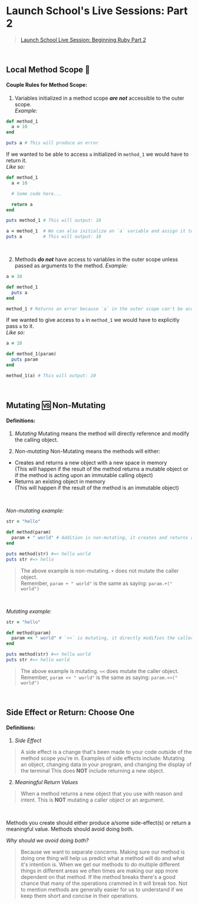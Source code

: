 # Launch School's Live Sessions: Part 2
> [Launch School Live Session: Beginning Ruby Part 2](https://launchschool.medium.com/live-session-beginning-ruby-part-2-f87d821ce926)

<br>

## Local Method Scope 🔎
#### Couple Rules for Method Scope:
1. Variables initialized in a method scope **_are not_** accessible to the outer scope.</br>
_Example:_
```ruby
def method_1
  a = 10
end 

puts a # This will produce an error
```
If we wanted to be able to access `a` initialized in `method_1` we would have to return it.</br>
_Like so:_
```ruby
def method_1
  a = 10 

  # Some code here...

  return a 
end 

puts method_1 # This will output: 10

a = method_1  # We can also initialize an `a` variable and assign it to what the method return
puts a        # This will output: 10
```
<br>

2. Methods **_do not_** have access to variables in the outer scope unless passed as arguments to the method.
_Example:_
```ruby
a = 10

def method_1
  puts a
end 

method_1 # Returns an error because `a` in the outer scope can't be accessed from inside `method_1`
```
If we wanted to give access to `a` in `method_1` we would have to explicitly pass `a` to it.</br>
_Like so:_
```ruby
a = 10

def method_1(param)
  puts param
end 

method_1(a) # This will output: 10
```
<br>

## Mutating 🆚 Non-Mutating
#### Definitions:
1. _Mutating_
  Mutating means the method will directly reference and modify the calling object.

2. _Non-mutating_
  Non-Mutating means the methods will either:
  - Creates and returns a new object with a new space in memory </br>
  (This will happen if the result of the method returns a mutable object or if the method is acting upon an immutable calling object)
  - Returns an existing object in memory </br>
  (This will happen if the result of the method is an immutable object)
<br>

_Non-mutating example:_
```ruby
str = "hello"

def method(param)
  param + " world" # Addition is non-mutating, it creates and returns a new object in memory
end 

puts method(str) #=> hello world
puts str #=> hello
```
> The above example is non-mutating. `+` does not mutate the caller object. </br>
> Remember, `param + " world"` is the same as saying: `param.+(" world")`
<br>

_Mutating example:_
```ruby
str = "hello"

def method(param)
  param << " world" # `<<` is mutating, it directly modifies the caller object
end 

puts method(str) #=> hello world
puts str #=> hello world
```
> The above example is mutating. `<<` does mutate the caller object. </br>
> Remember, `param << " world"` is the same as saying: `param.<<(" world")`
<br>

## Side Effect or Return: Choose One
#### Definitions:
1. _Side Effect_
> A side effect is a change that's been made to your code outside of the method scope you're in.
> Examples of side effects include: Mutating an object, changing data in your program, and changing the display of the terminal
> This does **NOT** include returning a new object.

2. _Meaningful Return Values_
> When a method returns a new object that you use with reason and intent. This is **NOT** mutating a caller object or an argument.

<br>

Methods you create should either produce a/some side-effect(s) or return a meaningful value. Methods should avoid doing both. 
<br>

_Why should we avoid doing both?_
> Because we want to separate concerns. Making sure our method is doing one thing will help us predict what a method will do and what it's intention is. When we get our methods to do multiple different things in different areas we often times are making our app more dependent on that method. If the method breaks there's a good chance that many of the operations crammed in it will break too. Not to mention methods are generally easier for us to understand if we keep them short and concise in their operations.


